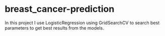 # breast_cancer-prediction
In this project I use LogisticRegression using GridSearchCV to search best parameters to get best results from the models.
